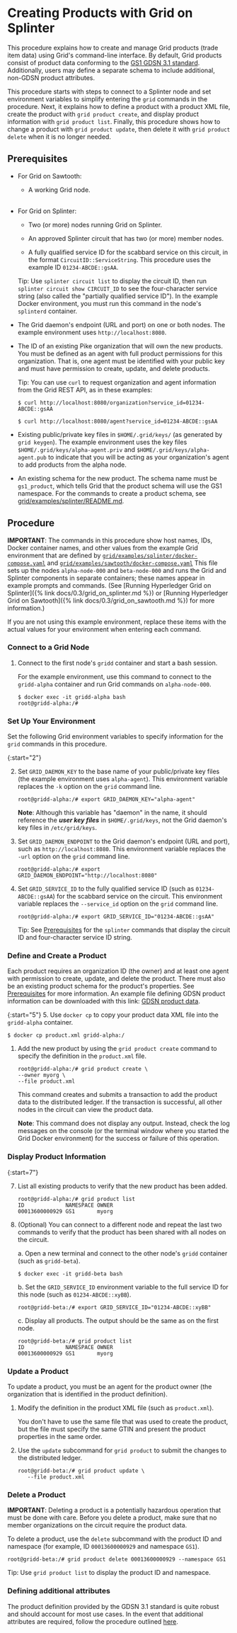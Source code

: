# Creating Products with Grid on Splinter

<!--
  Copyright (c) 2018-2021 Cargill Incorporated
  Licensed under Creative Commons Attribution 4.0 International License
  https://creativecommons.org/licenses/by/4.0/
-->

This procedure explains how to create and manage Grid products
(trade item data) using Grid's command-line interface. By default, Grid
products consist of product data conforming to the
[GS1 GDSN 3.1 standard](https://www.gs1.org/docs/gdsn/3.1/gdsn_3_1_operations_manual_i2.pdf).
Additionally, users may define a separate schema to include additional,
non-GDSN product attributes.

This procedure starts with steps to connect to a Splinter node and set
environment variables to simplify entering the `grid` commands in the procedure.
Next, it explains how to define a product with a product XML file, create the
product with `grid product create`, and display product information with
`grid product list`. Finally, this procedure shows how to change a product with
`grid product update`, then delete it with `grid product delete` when it is no
longer needed.

## Prerequisites

* For Grid on Sawtooth:

    - A working Grid node.
      <br><br>

* For Grid on Splinter:

    - Two (or more) nodes running Grid on Splinter.

    - An approved Splinter circuit that has two (or more) member nodes.

    - A fully qualified service ID for the scabbard service on this circuit, in the
      format `CircuitID::ServiceString`. This procedure uses the example ID
      `01234-ABCDE::gsAA`.

  Tip: Use `splinter circuit list` to display the circuit ID, then run `splinter
  circuit show CIRCUIT_ID` to see the four-character service string (also
  called the "partially qualified service ID").
  In the example Docker environment, you must run this command in the node's
  `splinterd` container.

* The Grid daemon's endpoint (URL and port) on one or both nodes.
  The example environment uses `http://localhost:8080`.

* The ID of an existing Pike organization that will own the new products. You
  must be defined as an agent with full product permissions for this
  organization. That is, one agent must be identified with your public key and
  must have permission to create, update, and delete products.

  Tip: You can use `curl` to request organization and agent information from
  the Grid REST API, as in these examples:

  `$ curl http://localhost:8080/organization?service_id=01234-ABCDE::gsAA`

  `$ curl http://localhost:8080/agent?service_id=01234-ABCDE::gsAA`

* Existing public/private key files in `$HOME/.grid/keys/` (as generated by
  `grid keygen`). The example environment uses the key files
  `$HOME/.grid/keys/alpha-agent.priv` and `$HOME/.grid/keys/alpha-agent.pub` to
  indicate that you will be acting as your organization's agent to add products
  from the alpha node.

* An existing schema for the new product. The schema name must be `gs1_product`,
  which tells Grid that the product schema will use the GS1 namespace.
  For the commands to create a product schema, see
  [grid/examples/splinter/README.md](https://github.com/hyperledger/grid/tree/master/examples/splinter#demonstrate-grid-smart-contract-functionality).

## Procedure

**IMPORTANT**: The commands in this procedure show host names, IDs, Docker
container names, and other values from the example Grid environment that are
defined by
[`grid/examples/splinter/docker-compose.yaml`](https://github.com/hyperledger/grid/blob/master/examples/splinter/docker-compose.yaml)
and [`grid/examples/sawtooth/docker-compose.yaml`](https://github.com/hyperledger/grid/blob/master/examples/sawtooth/docker-compose.yaml)
This file sets up the nodes `alpha-node-000` and `beta-node-000` and runs the
Grid and Splinter components in separate containers; these names appear in
example prompts and commands. (See [Running Hyperledger Grid on
Splinter]({% link docs/0.3/grid_on_splinter.md %}) or [Running Hyperledger Grid on
Sawtooth]({% link docs/0.3/grid_on_sawtooth.md %}) for more information.)

If you are not using this example environment, replace these items with the
actual values for your environment when entering each command.

### Connect to a Grid Node

1. Connect to the first node's `gridd` container and start a bash session.

   For the example environment, use this command to connect to the `gridd-alpha`
   container and run Grid commands on `alpha-node-000`.

   ```
   $ docker exec -it gridd-alpha bash
   root@gridd-alpha:/#
   ```

### Set Up Your Environment

Set the following Grid environment variables to specify information for the
`grid` commands in this procedure.

{:start="2"}

2. Set `GRID_DAEMON_KEY` to the base name of your public/private key files
   (the example environment uses `alpha-agent`).  This environment variable
   replaces the `-k` option on the `grid` command line.

   ```
   root@gridd-alpha:/# export GRID_DAEMON_KEY="alpha-agent"
   ```

   **Note**: Although this variable has "daemon" in the name, it should
   reference the ***user key files*** in `$HOME/.grid/keys`, not the Grid
   daemon's key files in `/etc/grid/keys`.

1. Set `GRID_DAEMON_ENDPOINT` to the Grid daemon's endpoint (URL and port),
   such as `http://localhost:8080`. This environment variable replaces the
   `-url` option on the `grid` command line.

   ```
   root@gridd-alpha:/# export GRID_DAEMON_ENDPOINT="http://localhost:8080"
   ```

1. Set `GRID_SERVICE_ID` to the fully qualified service ID (such as
   `01234-ABCDE::gsAA`) for the scabbard service on the circuit. This
   environment variable replaces the `--service_id` option on the `grid`
   command line.

   ```
   root@gridd-alpha:/# export GRID_SERVICE_ID="01234-ABCDE::gsAA"
   ```

   Tip: See [Prerequisites](#prerequisites) for the `splinter` commands that
   display the circuit ID and four-character service ID string.

### Define and Create a Product

Each product requires an organization ID (the owner) and at least one agent
with permission to create, update, and delete the product. There must also
be an existing product schema for the product's properties.
See [Prerequisites](#prerequisites) for more information. An example file
defining GDSN product information can be downloaded with this link:
<a href="/docs/0.3/references/product/example_product.xml"
download="product.xml">GDSN product data</a>.

{:start="5"}
5. Use `docker cp` to copy your product data XML file into the `gridd-alpha`
container.

   ```
   $ docker cp product.xml gridd-alpha:/
   ```

1. Add the new product by using the `grid product create` command to specify the
   definition in the `product.xml` file.

   ```
   root@gridd-alpha:/# grid product create \
   --owner myorg \
   --file product.xml
   ```

   This command creates and submits a transaction to add the product data to the
   distributed ledger. If the transaction is successful, all other nodes in the
   circuit can view the product data.

   **Note**: This command does not display any output. Instead, check the log
   messages on the console (or the terminal window where you started the Grid
   Docker environment) for the success or failure of this operation.

### Display Product Information

{:start=7"}

7. List all existing products to verify that the new product has been added.

   ```
   root@gridd-alpha:/# grid product list
   ID             NAMESPACE OWNER
   00013600000929 GS1       myorg
   ```

1. (Optional) You can connect to a different node and repeat the last two
   commands to verify that the product has been shared with all nodes on the
   circuit.

    a. Open a new terminal and connect to the other node's `gridd` container
       (such as `gridd-beta`).

      ```
      $ docker exec -it gridd-beta bash
      ```

    b. Set the `GRID_SERVICE_ID` environment variable to the full service ID
       for this node (such as `01234-ABCDE::xyBB`).

      ```
      root@gridd-beta:/# export GRID_SERVICE_ID="01234-ABCDE::xyBB"
      ```

    c. Display all products. The output should be the same as on the first node.

      ```
      root@gridd-beta:/# grid product list
      ID             NAMESPACE OWNER
      00013600000929 GS1       myorg
      ```

### Update a Product

To update a product, you must be an agent for the product owner (the
organization that is identified in the product definition).

1. Modify the definition in the product XML file (such as `product.xml`).

   You don't have to use the same file that was used to create the product,
   but the file must specify the same GTIN and present the product properties
   in the same order.

1. Use the `update` subcommand for `grid product` to submit the changes
   to the distributed ledger.

   ```
   root@gridd-beta:/# grid product update \
      --file product.xml
   ```

### Delete a Product

**IMPORTANT**: Deleting a product is a potentially hazardous operation that
must be done with care. Before you delete a product, make sure that no
member organizations on the circuit require the product data.

To delete a product, use the `delete` subcommand with the product ID and
namespace (for example, ID `00013600000929` and namespace `GS1`).

   ```
   root@gridd-beta:/# grid product delete 00013600000929 --namespace GS1
   ```

Tip: Use `grid product list` to display the product ID and namespace.

### Defining additional attributes

The product definition provided by the GDSN 3.1 standard is quite robust and
should account for most use cases. In the event that additional attributes are
required, follow the procedure outlined [here](/docs/0.3/creating_products_with_nonstandard_attrs.md).
